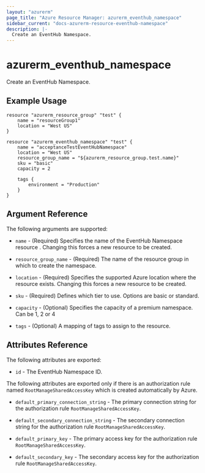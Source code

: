 ```yaml
---
layout: "azurerm"
page_title: "Azure Resource Manager: azurerm_eventhub_namespace"
sidebar_current: "docs-azurerm-resource-eventhub-namespace"
description: |-
  Create an EventHub Namespace.
---
```


# azurerm\_eventhub\_namespace

Create an EventHub Namespace.

## Example Usage

```
resource "azurerm_resource_group" "test" {
    name = "resourceGroup1"
    location = "West US"
}

resource "azurerm_eventhub_namespace" "test" {
    name = "acceptanceTestEventHubNamespace"
    location = "West US"
    resource_group_name = "${azurerm_resource_group.test.name}"
    sku = "basic"
    capacity = 2

    tags {
        environment = "Production"
    }
}
```

## Argument Reference

The following arguments are supported:

* `name` - (Required) Specifies the name of the EventHub Namespace resource . Changing this forces a
    new resource to be created.

* `resource_group_name` - (Required) The name of the resource group in which to
    create the namespace.

* `location` - (Required) Specifies the supported Azure location where the resource exists. Changing this forces a new resource to be created.

* `sku` - (Required) Defines which tier to use. Options are basic or standard.

* `capacity` - (Optional) Specifies the capacity of a premium namespace. Can be 1, 2 or 4

* `tags` - (Optional) A mapping of tags to assign to the resource.

## Attributes Reference

The following attributes are exported:

* `id` - The EventHub Namespace ID.

The following attributes are exported only if there is an authorization rule named
`RootManageSharedAccessKey` which is created automatically by Azure.

* `default_primary_connection_string` - The primary connection string for the authorization
    rule `RootManageSharedAccessKey`.

* `default_secondary_connection_string` - The secondary connection string for the
    authorization rule `RootManageSharedAccessKey`.

* `default_primary_key` - The primary access key for the authorization rule `RootManageSharedAccessKey`.

* `default_secondary_key` - The secondary access key for the authorization rule `RootManageSharedAccessKey`.
